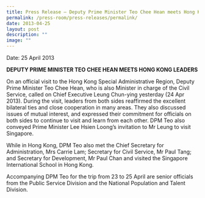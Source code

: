 ```yaml
---
title: Press Release – Deputy Prime Minister Teo Chee Hean meets Hong Kong leaders
permalink: /press-room/press-releases/permalink/
date: 2013-04-25
layout: post
description: ""
image: ""
---
```

Date: 25 April 2013

**DEPUTY PRIME MINISTER TEO CHEE HEAN MEETS HONG KONG LEADERS**

On an official visit to the Hong Kong Special Administrative Region, Deputy Prime Minister Teo Chee Hean, who is also Minister in charge of the Civil Service, called on Chief Executive Leung Chun-ying yesterday (24 Apr 2013). During the visit, leaders from both sides reaffirmed the excellent bilateral ties and close cooperation in many areas. They also discussed issues of mutual interest, and expressed their commitment for officials on both sides to continue to visit and learn from each other. DPM Teo also conveyed Prime Minister Lee Hsien Loong’s invitation to Mr Leung to visit Singapore.  
  
While in Hong Kong, DPM Teo also met the Chief Secretary for Administration, Mrs Carrie Lam; Secretary for Civil Service, Mr Paul Tang; and Secretary for Development, Mr Paul Chan and visited the Singapore International School in Hong Kong.  
  
Accompanying DPM Teo for the trip from 23 to 25 April are senior officials from the Public Service Division and the National Population and Talent Division.